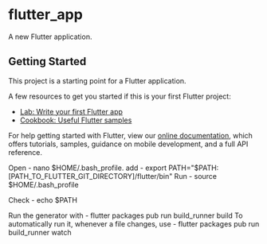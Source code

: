 # flutter_app

A new Flutter application.

## Getting Started

This project is a starting point for a Flutter application.

A few resources to get you started if this is your first Flutter project:

- [Lab: Write your first Flutter app](https://flutter.io/docs/get-started/codelab)
- [Cookbook: Useful Flutter samples](https://flutter.io/docs/cookbook)

For help getting started with Flutter, view our 
[online documentation](https://flutter.io/docs), which offers tutorials, 
samples, guidance on mobile development, and a full API reference.

Open
    -   nano $HOME/.bash_profile.
add
    -   export PATH="$PATH:[PATH_TO_FLUTTER_GIT_DIRECTORY]/flutter/bin"
Run
    -   source $HOME/.bash_profile

Check
    -   echo $PATH

Run the generator with
    - flutter packages pub run build_runner build
To automatically run it, whenever a file changes, use
    - flutter packages pub run build_runner watch